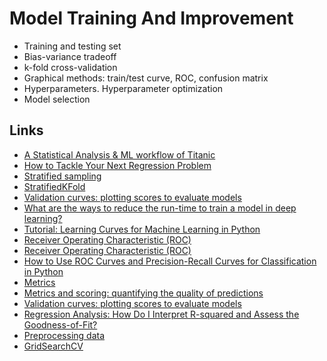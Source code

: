 # Model Training And Improvement

* Training and testing set
* Bias-variance tradeoff
* k-fold cross-validation
* Graphical methods: train/test curve, ROC, confusion matrix
* Hyperparameters. Hyperparameter optimization
* Model selection

## Links
* [A Statistical Analysis & ML workflow of Titanic](https://www.kaggle.com/masumrumi/a-statistical-analysis-ml-workflow-of-titanic)
* [How to Tackle Your Next Regression Problem](https://towardsdatascience.com/model-assumptions-for-regression-problems-e4591af44901)
* [Stratified sampling](https://en.wikipedia.org/wiki/Stratified_sampling)
* [StratifiedKFold](https://scikit-learn.org/stable/modules/generated/sklearn.model_selection.StratifiedKFold.html)
* [Validation curves: plotting scores to evaluate models](https://scikit-learn.org/stable/modules/learning_curve.html)
* [What are the ways to reduce the run-time to train a model in deep learning?](https://www.quora.com/What-are-the-ways-to-reduce-the-run-time-to-train-a-model-in-deep-learning)
* [Tutorial: Learning Curves for Machine Learning in Python](https://www.dataquest.io/blog/learning-curves-machine-learning/)
* [Receiver Operating Characteristic (ROC)](https://scikit-learn.org/stable/auto_examples/model_selection/plot_roc.html)
* [Receiver Operating Characteristic (ROC)](https://scikit-learn.org/stable/auto_examples/model_selection/plot_roc.html)
* [How to Use ROC Curves and Precision-Recall Curves for Classification in Python](https://machinelearningmastery.com/roc-curves-and-precision-recall-curves-for-classification-in-python/)
* [Metrics](https://scikit-learn.org/stable/modules/classes.html#module-sklearn.metrics)
* [Metrics and scoring: quantifying the quality of predictions](https://scikit-learn.org/stable/modules/model_evaluation.html)
* [Validation curves: plotting scores to evaluate models](https://scikit-learn.org/stable/modules/learning_curve.html)
* [Regression Analysis: How Do I Interpret R-squared and Assess the Goodness-of-Fit?](https://blog.minitab.com/blog/adventures-in-statistics-2/regression-analysis-how-do-i-interpret-r-squared-and-assess-the-goodness-of-fit)
* [Preprocessing data](https://scikit-learn.org/stable/modules/preprocessing.html)
* [GridSearchCV](https://scikit-learn.org/stable/modules/generated/sklearn.model_selection.GridSearchCV.html)
